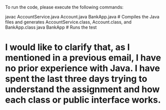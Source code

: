 To run the code, please execute the following commands:

javac AccountService.java Account.java BankApp.java  # Compiles the Java files and generates AccountService.class, Account.class, and BankApp.class
java BankApp  # Runs the test

# I would like to clarify that, as I mentioned in a previous email, I have no prior experience with Java. I have spent the last three days trying to understand the assignment and how each class or public interface works.
